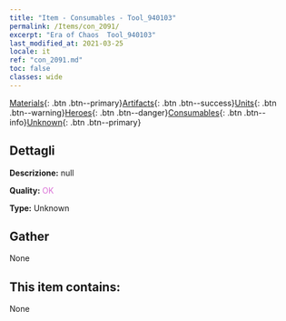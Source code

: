 ```yaml
---
title: "Item - Consumables - Tool_940103"
permalink: /Items/con_2091/
excerpt: "Era of Chaos  Tool_940103"
last_modified_at: 2021-03-25
locale: it
ref: "con_2091.md"
toc: false
classes: wide
---
```

 [Materials](/it/Items/){: .btn .btn--primary}[Artifacts](/it/Items/Artifacts/){: .btn .btn--success}[Units](/it/Items/Units/){: .btn .btn--warning}[Heroes](/it/Items/Heroes/){: .btn .btn--danger}[Consumables](/it/Items/Consumables/){: .btn .btn--info}[Unknown](/it/Items/Unknown/){: .btn .btn--primary}

## Dettagli
 **Descrizione:** null

 **Quality:** <span style="color: #DA70D6">OK</span>

 **Type:** Unknown

## Gather

  None

## This item contains:

  None

